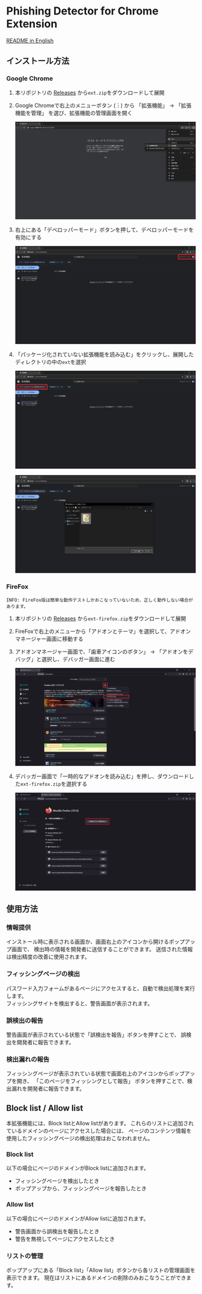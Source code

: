 # Phishing Detector for Chrome Extension

[<u>README in English</u>](./README-en.md)

## インストール方法

### Google Chrome

1. 本リポジトリの [Releases](https://github.com/alpherg0221/PhishDetector/releases) から`ext.zip`をダウンロードして展開
2. Google Chromeで右上のメニューボタン (︙) から 「拡張機能」 → 「拡張機能を管理」 を選び、拡張機能の管理画面を開く

   ![step2.png](img/step2-ja.png)
3. 右上にある「デベロッパーモード」ボタンを押して、デベロッパーモードを有効にする

   ![step3.png](img/step3-ja.png)
4. 「パッケージ化されていない拡張機能を読み込む」をクリックし、展開したディレクトリの中の`ext`を選択

   ![step4-1.png](img/step4-1-ja.png)

   ![step4-2.png](img/step4-2-ja.png)

### FireFox

```
INFO: FireFox版は簡単な動作テストしかおこなっていないため、正しく動作しない場合があります。
```

1. 本リポジトリの [Releases](https://github.com/alpherg0221/PhishDetector/releases) から`ext-firefox.zip`をダウンロードして展開
2. FireFoxで右上のメニューから「アドオンとテーマ」を選択して、アドオンマネージャー画面に移動する
3. アドオンマネージャー画面で、「歯車アイコンのボタン」 → 「アドオンをデバッグ」と選択し、デバッガー画面に進む
   
   ![step3.png](img/step3-ja-firefox.png)
4. デバッガー画面で「一時的なアドオンを読み込む」を押し、ダウンロードした`ext-firefox.zip`を選択する

   ![step4.png](img/step4-ja-firefox.png)

## 使用方法

### 情報提供
インストール時に表示される画面か、画面右上のアイコンから開けるポップアップ画面で、
検出時の情報を開発者に送信することができます。
送信された情報は検出精度の改善に使用されます。

### フィッシングページの検出
パスワード入力フォームがあるページにアクセスすると、自動で検出処理を実行します。<br>
フィッシングサイトを検出すると、警告画面が表示されます。

### 誤検出の報告
警告画面が表示されている状態で「誤検出を報告」ボタンを押すことで、
誤検出を開発者に報告できます。

### 検出漏れの報告
フィッシングページが表示されている状態で画面右上のアイコンからポップアップを開き、
「このページをフィッシングとして報告」 ボタンを押すことで、検出漏れを開発者に報告できます。


## Block list / Allow list
本拡張機能には、Block listとAllow listがあります。
これらのリストに追加されているドメインのページにアクセスした場合には、
ページのコンテンツ情報を使用したフィッシングページの検出処理はおこなわれません。

### Block list
以下の場合にページのドメインがBlock listに追加されます。
- フィッシングページを検出したとき
- ポップアップから、フィッシングページを報告したとき

### Allow list
以下の場合にページのドメインがAllow listに追加されます。
- 警告画面から誤検出を報告したとき
- 警告を無視してページにアクセスしたとき

### リストの管理
ポップアップにある「Block list」「Allow list」ボタンから各リストの管理画面を表示できます。
現在はリストにあるドメインの削除のみおこなうことができます。
